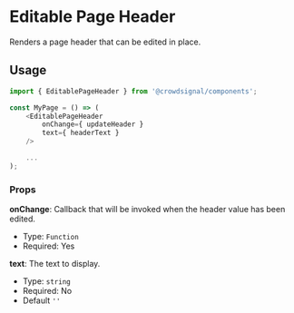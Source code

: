 # Editable Page Header

Renders a page header that can be edited in place.

## Usage

```javascript
import { EditablePageHeader } from '@crowdsignal/components';

const MyPage = () => (
	<EditablePageHeader
		onChange={ updateHeader }
		text={ headerText }
	/>

	...
);
```

### Props

**onChange**: Callback that will be invoked when the header value has been edited.

- Type: `Function`
- Required: Yes

**text**: The text to display.

- Type: `string`
- Required: No
- Default `''`
